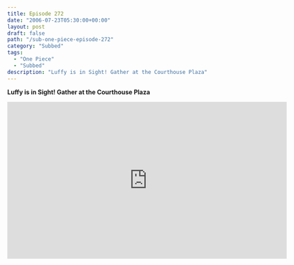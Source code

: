 ```yaml
---
title: Episode 272
date: "2006-07-23T05:30:00+00:00"
layout: post
draft: false
path: "/sub-one-piece-episode-272"
category: "Subbed"
tags:
  - "One Piece"
  - "Subbed"
description: "Luffy is in Sight! Gather at the Courthouse Plaza"
---
```


**Luffy is in Sight! Gather at the Courthouse Plaza**

<iframe width="640" height="360" src="https://www.rapidvideo.com/e/FXQHH438BP" frameborder="0" marginwidth=0 marginheight=0 scrolling=no allowfullscreen></iframe>

